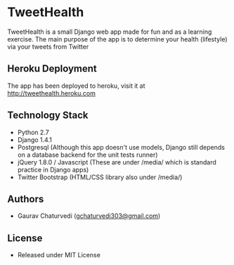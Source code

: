 TweetHealth
===========
TweetHealth is a small Django web app made for fun and as a learning exercise.  The main 
purpose of the app is to determine your health (lifestyle) via your tweets from Twitter

## Heroku Deployment
The app has been deployed to heroku, visit it at http://tweethealth.heroku.com

## Technology Stack
- Python 2.7
- Django 1.4.1
- Postgresql (Although this app doesn't use models, Django still depends on a database backend for the unit tests runner)
- jQuery 1.8.0 / Javascript (These are under /media/ which is standard practice in Django apps)
- Twitter Bootstrap (HTML/CSS library also under /media/)

## Authors
- Gaurav Chaturvedi (gchaturvedi303@gmail.com)

## License
- Released under MIT License